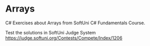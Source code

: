 # Arrays

C# Exercises about Arrays from SoftUni C# Fundamentals Course.

Test the solutions in SoftUni Judge System https://judge.softuni.org/Contests/Compete/Index/1206

